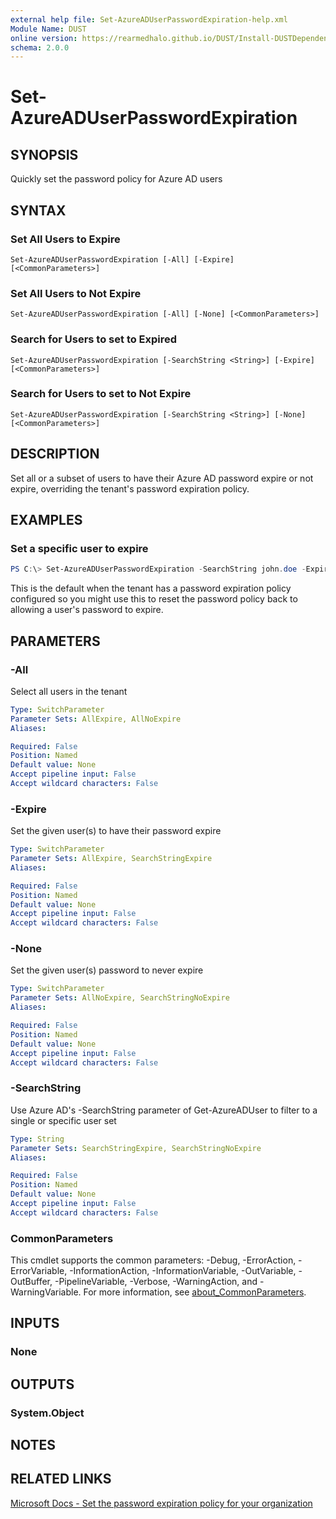 ```yaml
---
external help file: Set-AzureADUserPasswordExpiration-help.xml
Module Name: DUST
online version: https://rearmedhalo.github.io/DUST/Install-DUSTDependencies.html
schema: 2.0.0
---
```


# Set-AzureADUserPasswordExpiration

## SYNOPSIS
Quickly set the password policy for Azure AD users

## SYNTAX

### Set All Users to Expire
```
Set-AzureADUserPasswordExpiration [-All] [-Expire] [<CommonParameters>]
```

### Set All Users to Not Expire
```
Set-AzureADUserPasswordExpiration [-All] [-None] [<CommonParameters>]
```

### Search for Users to set to Expired
```
Set-AzureADUserPasswordExpiration [-SearchString <String>] [-Expire] [<CommonParameters>]
```

### Search for Users to set to Not Expire
```
Set-AzureADUserPasswordExpiration [-SearchString <String>] [-None] [<CommonParameters>]
```

## DESCRIPTION
Set all or a subset of users to have their Azure AD password expire or not expire, overriding the tenant's password expiration policy.

## EXAMPLES

### Set a specific user to expire
```powershell
PS C:\> Set-AzureADUserPasswordExpiration -SearchString john.doe -Expire
```

This is the default when the tenant has a password expiration policy configured so you might use this to reset the password policy back to allowing a user's password to expire.

## PARAMETERS

### -All
Select all users in the tenant

```yaml
Type: SwitchParameter
Parameter Sets: AllExpire, AllNoExpire
Aliases:

Required: False
Position: Named
Default value: None
Accept pipeline input: False
Accept wildcard characters: False
```

### -Expire
Set the given user(s) to have their password expire

```yaml
Type: SwitchParameter
Parameter Sets: AllExpire, SearchStringExpire
Aliases:

Required: False
Position: Named
Default value: None
Accept pipeline input: False
Accept wildcard characters: False
```

### -None
Set the given user(s) password to never expire

```yaml
Type: SwitchParameter
Parameter Sets: AllNoExpire, SearchStringNoExpire
Aliases:

Required: False
Position: Named
Default value: None
Accept pipeline input: False
Accept wildcard characters: False
```

### -SearchString
Use Azure AD's -SearchString parameter of Get-AzureADUser to filter to a single or specific user set

```yaml
Type: String
Parameter Sets: SearchStringExpire, SearchStringNoExpire
Aliases:

Required: False
Position: Named
Default value: None
Accept pipeline input: False
Accept wildcard characters: False
```

### CommonParameters
This cmdlet supports the common parameters: -Debug, -ErrorAction, -ErrorVariable, -InformationAction, -InformationVariable, -OutVariable, -OutBuffer, -PipelineVariable, -Verbose, -WarningAction, and -WarningVariable. For more information, see [about_CommonParameters](http://go.microsoft.com/fwlink/?LinkID=113216).

## INPUTS

### None

## OUTPUTS

### System.Object
## NOTES

## RELATED LINKS
[Microsoft Docs - Set the password expiration policy for your organization](https://docs.microsoft.com/en-us/office365/admin/add-users/set-password-to-never-expire?view=o365-worldwide)